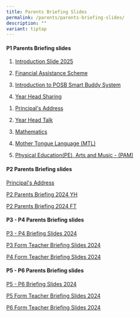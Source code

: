 ```yaml
---
title: Parents Briefing Slides
permalink: /parents/parents-briefing-slides/
description: ""
variant: tiptap
---
```

<h4><strong>P1 Parents Briefing slides</strong></h4>
<ol data-tight="true" class="tight">
<li>
<p><a href="/files/2025_P1_Orientation_Finance_Admin_Pt1.pdf" rel="noopener noreferrer nofollow" target="_blank">Introduction Slide 2025</a>
</p>
</li>
<li>
<p><a href="/files/2025_P1_Orientation_Finance_Admin_Pt2.pdf" rel="noopener noreferrer nofollow" target="_blank">Financial Assistance Scheme</a>
</p>
</li>
<li>
<p><a href="/files/2025_P1_Orientation_Finance_Admin_POSB.pdf" rel="noopener nofollow" target="_blank">Introduction to POSB Smart Buddy System</a>
</p>
</li>
<li>
<p><a href="/files/Year_Head_Talk_Transitioning_to_P1_2025_try.pdf" rel="noopener nofollow" target="_blank">Year Head Sharing</a>
</p>
</li>
</ol>
<p></p>
<ol data-tight="true" class="tight">
<li>
<p><a href="/files/Parents Briefing Slides/P1 2025 Briefing/1__Parents__Briefing_2025_Principal.pdf" rel="noopener nofollow" target="_blank">Principal's Address</a>
</p>
</li>
<li>
<p><a href="/files/Parents Briefing Slides/P1 2025 Briefing/2__P1_YH_Talk_2025.pdf" rel="noopener nofollow" target="_blank">Year Head Talk</a>
</p>
</li>
<li>
<p><a href="/files/Parents Briefing Slides/P1 2025 Briefing/4__Math_P1_Parents_Briefing__2025__pdf.pdf" rel="noopener nofollow" target="_blank">Mathematics</a>
</p>
</li>
<li>
<p><a href="/files/Parents Briefing Slides/P1 2025 Briefing/5__MTL_P1_Parents_Briefing_2025.pdf" rel="noopener nofollow" target="_blank">Mother Tongue Language (MTL)</a>
</p>
</li>
<li>
<p><a href="/files/Parents Briefing Slides/P1 2025 Briefing/6__PAM_PAL__P1_Parents_Briefing_for_P1_Parents_2025_PAM_PAL.pdf" rel="noopener nofollow" target="_blank">Physical Education(PE), Arts and Music - (PAM)</a>
<br>
</p>
</li>
</ol>
<h4><strong>P2 Parents Briefing slides</strong></h4>
<p><a href="https://sites.google.com/moe.edu.sg/principalsaddress/home" rel="noopener noreferrer nofollow" target="_blank">Principal's Address</a>
</p>
<p><a href="/files/Parents Briefing Slides/2024/2024_P2_Parents_Briefing_YH_26_Jan_updated.pdf" rel="noopener noreferrer nofollow" target="_blank">P2 Parents Briefing 2024 YH</a>
</p>
<p><a href="/files/Parents Briefing Slides/2024/2024_Parents_Briefing_by_FTs_P2_Updated.pdf" rel="noopener noreferrer nofollow" target="_blank">P2 Parents Briefing 2024 FT</a>
</p>
<h4><strong>P3 - P4 Parents Briefing slides</strong></h4>
<p><a href="/files/Parents Briefing Slides/2024/2024_P3_P4_Parents_Briefing_19_Jan_for_school_website_final.pdf" rel="noopener noreferrer nofollow" target="_blank">P3 - P4 Briefing Slides 2024</a>
</p>
<p><a href="/files/Parents Briefing Slides/2024/Parent_s_briefing_2024_by_P3_FTs.pdf" rel="noopener noreferrer nofollow" target="_blank">P3 Form Teacher Briefing Slides 2024</a>
</p>
<p><a href="/files/Parents Briefing Slides/2024/Parent_s_briefing_2024_by_P4_FTs.pdf" rel="noopener noreferrer nofollow" target="_blank">P4 Form Teacher Briefing Slides 2024</a>
</p>
<h4><strong>P5 - P6 Parents Briefing slides</strong></h4>
<p><a href="/files/Parents Briefing Slides/2024/P5___P6_Parents_Briefing_Slides.pdf" rel="noopener noreferrer nofollow" target="_blank">P5 - P6 Briefing Slides 2024</a>
</p>
<p><a href="/files/Parents Briefing Slides/2024/P5_Parents_Briefing_2024_FT.pdf" rel="noopener noreferrer nofollow" target="_blank">P5 Form Teacher Briefing Slides 2024</a>
</p>
<p><a href="/files/Parents Briefing Slides/2024/P6_Parents_Briefing_2024_FT.pdf" rel="noopener noreferrer nofollow" target="_blank">P6 Form Teacher Briefing Slides 2024</a>
</p>
<p></p>